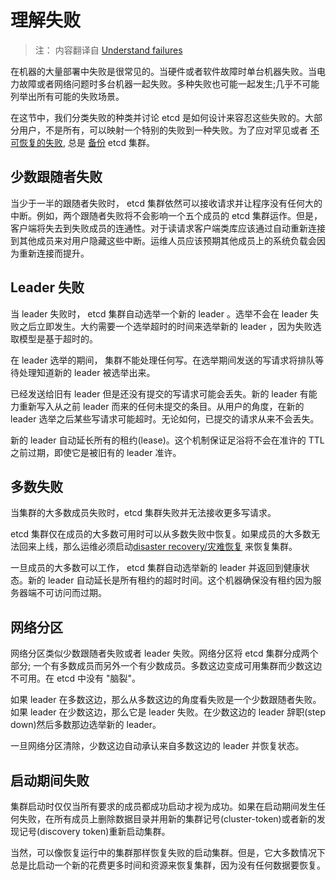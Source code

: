 # 理解失败

> 注： 内容翻译自 [Understand failures](https://github.com/coreos/etcd/blob/master/Documentation/op-guide/failures.md)

在机器的大量部署中失败是很常见的。当硬件或者软件故障时单台机器失败。当电力故障或者网络问题时多台机器一起失败。多种失败也可能一起发生;几乎不可能列举出所有可能的失败场景。

在这节中，我们分类失败的种类并讨论 etcd 是如何设计来容忍这些失败的。大部分用户，不是所有，可以映射一个特别的失败到一种失败。为了应对罕见或者 [不可恢复的失败][unrecoverable], 总是 [备份][backup] etcd 集群。

## 少数跟随者失败

当少于一半的跟随者失败时， etcd 集群依然可以接收请求并让程序没有任何大的中断。例如，两个跟随者失败将不会影响一个五个成员的 etcd 集群运作。但是，客户端将失去到失败成员的连通性。对于读请求客户端类库应该通过自动重新连接到其他成员来对用户隐藏这些中断。运维人员应该预期其他成员上的系统负载会因为重新连接而提升。

## Leader 失败

当 leader 失败时， etcd 集群自动选举一个新的 leader 。选举不会在 leader 失败之后立即发生。大约需要一个选举超时的时间来选举新的 leader ，因为失败选取模型是基于超时的。

在 leader 选举的期间， 集群不能处理任何写。在选举期间发送的写请求将排队等待处理知道新的 leader 被选举出来。

已经发送给旧有 leader 但是还没有提交的写请求可能会丢失。新的 leader 有能力重新写入从之前 leader 而来的任何未提交的条目。从用户的角度，在新的 leader 选举之后某些写请求可能超时。无论如何，已提交的请求从来不会丢失。

新的 leader 自动延长所有的租约(lease)。这个机制保证足浴将不会在准许的 TTL 之前过期，即使它是被旧有的 leader 准许。

## 多数失败

当集群的大多数成员失败时，etcd 集群失败并无法接收更多写请求。

etcd 集群仅在成员的大多数可用时可以从多数失败中恢复。如果成员的大多数无法回来上线，那么运维必须启动[disaster recovery/灾难恢复][unrecoverable] 来恢复集群。

一旦成员的大多数可以工作， etcd 集群自动选举新的 leader 并返回到健康状态。新的 leader 自动延长是所有租约的超时时间。这个机器确保没有租约因为服务器端不可访问而过期。

## 网络分区

网络分区类似少数跟随者失败或者 leader 失败。网络分区将 etcd 集群分成两个部分; 一个有多数成员而另外一个有少数成员。多数这边变成可用集群而少数这边不可用。在 etcd 中没有 "脑裂"。

如果 leader 在多数这边，那么从多数这边的角度看失败是一个少数跟随者失败。如果 leader 在少数这边，那么它是 leader 失败。在少数这边的 leader 辞职(step down)然后多数那边选举新的 leader。

一旦网络分区清除，少数这边自动承认来自多数这边的 leader 并恢复状态。

## 启动期间失败

集群启动时仅仅当所有要求的成员都成功启动才视为成功。如果在启动期间发生任何失败，在所有成员上删除数据目录并用新的集群记号(cluster-token)或者新的发现记号(discovery token)重新启动集群。

当然，可以像恢复运行中的集群那样恢复失败的启动集群。但是，它大多数情况下总是比启动一个新的花费更多时间和资源来恢复集群，因为没有任何数据要恢复。

[backup]: maintenance.md#snapshot-backup
[unrecoverable]: recovery.md#disaster-recovery
